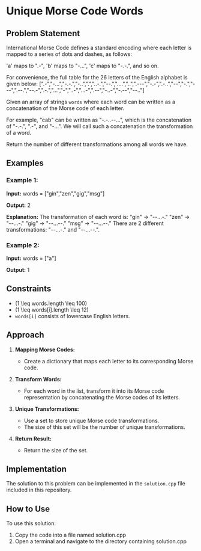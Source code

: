 # Unique Morse Code Words

## Problem Statement

International Morse Code defines a standard encoding where each letter is mapped to a series of dots and dashes, as follows:

'a' maps to ".-",
'b' maps to "-...",
'c' maps to "-.-.", and so on.

For convenience, the full table for the 26 letters of the English alphabet is given below:
[".-","-...","-.-.","-..",".","..-.","--.","....","..",".---","-.-",".-..","--","-.","---",".--.","--.-",".-.","...","-","..-","...-",".--","-..-","-.--","--.."]

Given an array of strings `words` where each word can be written as a concatenation of the Morse code of each letter.

For example, "cab" can be written as "-.-..--...", which is the concatenation of "-.-.", ".-", and "-...". We will call such a concatenation the transformation of a word.

Return the number of different transformations among all words we have.

## Examples

### Example 1:

**Input:**
words = ["gin","zen","gig","msg"]

**Output:**
2

**Explanation:**
The transformation of each word is:
"gin" -> "--...-."
"zen" -> "--...-."
"gig" -> "--...--."
"msg" -> "--...--."
There are 2 different transformations: "--...-." and "--...--.".


### Example 2:
**Input:**
words = ["a"]

**Output:**
1


## Constraints
- \(1 \leq words.length \leq 100\)
- \(1 \leq words[i].length \leq 12\)
- `words[i]` consists of lowercase English letters.

## Approach

1. **Mapping Morse Codes:**
   - Create a dictionary that maps each letter to its corresponding Morse code.

2. **Transform Words:**
   - For each word in the list, transform it into its Morse code representation by concatenating the Morse codes of its letters.

3. **Unique Transformations:**
   - Use a set to store unique Morse code transformations.
   - The size of this set will be the number of unique transformations.

4. **Return Result:**
   - Return the size of the set.

## Implementation

The solution to this problem can be implemented in the `solution.cpp` file included in this repository.


## How to Use
To use this solution:

1. Copy the code into a file named solution.cpp
2. Open a terminal and navigate to the directory containing solution.cpp